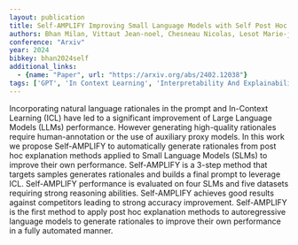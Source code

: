 ```yaml
---
layout: publication
title: Self-AMPLIFY Improving Small Language Models with Self Post Hoc Explanations
authors: Bhan Milan, Vittaut Jean-noel, Chesneau Nicolas, Lesot Marie-jeanne
conference: "Arxiv"
year: 2024
bibkey: bhan2024self
additional_links:
  - {name: "Paper", url: "https://arxiv.org/abs/2402.12038"}
tags: ['GPT', 'In Context Learning', 'Interpretability And Explainability', 'Pretraining Methods', 'Prompting', 'RAG']
---
```

Incorporating natural language rationales in the prompt and In-Context Learning (ICL) have led to a significant improvement of Large Language Models (LLMs) performance. However generating high-quality rationales require human-annotation or the use of auxiliary proxy models. In this work we propose Self-AMPLIFY to automatically generate rationales from post hoc explanation methods applied to Small Language Models (SLMs) to improve their own performance. Self-AMPLIFY is a 3-step method that targets samples generates rationales and builds a final prompt to leverage ICL. Self-AMPLIFY performance is evaluated on four SLMs and five datasets requiring strong reasoning abilities. Self-AMPLIFY achieves good results against competitors leading to strong accuracy improvement. Self-AMPLIFY is the first method to apply post hoc explanation methods to autoregressive language models to generate rationales to improve their own performance in a fully automated manner.
